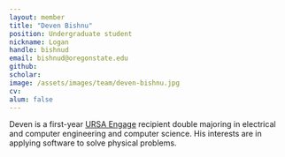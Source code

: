 ```yaml
---
layout: member
title: "Deven Bishnu"
position: Undergraduate student
nickname: Logan
handle: bishnud
email: bishnud@oregonstate.edu
github:
scholar:
image: /assets/images/team/deven-bishnu.jpg
cv:
alum: false
---
```


Deven is a first-year [URSA Engage] recipient double majoring in electrical and computer engineering and computer science. His interests are in applying software to solve physical problems.


[Oregon State University]: http://oregonstate.edu/
[School of Mechanical, Industrial, and Manufacturing Engineering]: http://mime.oregonstate.edu
[URSA Engage]: http://undergraduate.oregonstate.edu/research/funding-opportunities/ursa-engage
